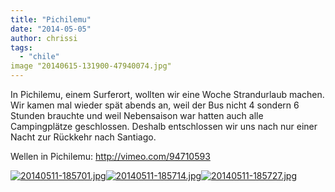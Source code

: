 ```yaml
---
title: "Pichilemu"
date: "2014-05-05"
author: chrissi
tags: 
  - "chile"
image "20140615-131900-47940074.jpg"
---
```


In Pichilemu, einem Surferort, wollten wir eine Woche Strandurlaub machen. Wir kamen mal wieder spät abends an, weil der Bus nicht 4 sondern 6 Stunden brauchte und weil Nebensaison war hatten auch alle Campingplätze geschlossen. Deshalb entschlossen wir uns nach nur einer Nacht zur Rückkehr nach Santiago.

Wellen in Pichilemu: http://vimeo.com/94710593

[![20140511-185701.jpg](images/20140511-185701.jpg)](https://hafenstrand.wordpress.com/wp-content/uploads/2014/05/20140511-185701.jpg)[![20140511-185714.jpg](images/20140511-185714.jpg)](https://hafenstrand.wordpress.com/wp-content/uploads/2014/05/20140511-185714.jpg)[![20140511-185727.jpg](images/20140511-185727.jpg)](https://hafenstrand.wordpress.com/wp-content/uploads/2014/05/20140511-185727.jpg)
